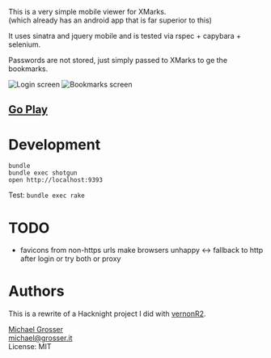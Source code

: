 This is a very simple mobile viewer for XMarks.<br/>
(which already has an android app that is far superior to this)

It uses sinatra and jquery mobile and is tested via rspec + capybara + selenium.

Passwords are not stored, just simply passed to XMarks to ge the bookmarks.

![Login screen](http://dl.dropbox.com/u/2670385/Web/mymarks1.png)
![Bookmarks screen](http://dl.dropbox.com/u/2670385/Web/mymarks2.png)

## [Go Play](http://mymarks.heroku.com)

Development
===========

    bundle
    bundle exec shotgun
    open http://localhost:9393

Test: `bundle exec rake`

TODO
====
 - favicons from non-https urls make browsers unhappy <-> fallback to http after login or try both or proxy

Authors
=======
This is a rewrite of a Hacknight project I did with [vernonR2](https://github.com/vernonR2).

[Michael Grosser](http://grosser.it)<br/>
michael@grosser.it<br/>
License: MIT<br/>


